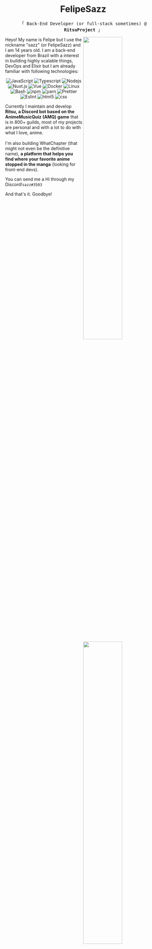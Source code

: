 <h1 align="center">FelipeSazz</h1>
<p align="center">
<p align="center"><samp>「 Back-End Developer (or full-stack sometimes) @ <b>RitsuProject</b> 」</samp></p>

<img width="50%" align="right" src="https://github-readme-stats.vercel.app/api?username=Sazzo&show_icons=true&theme=light&include_all_commits=true">  
<img width="50%" align="right" src="https://github-readme-stats.vercel.app/api/top-langs/?username=Sazzo&theme=light&layout=compact&hide=css">

<p>Heyo! My name is Felipe but I use the nickname "sazz" (or FelipeSazz) and I am 14 years old. I am a back-end developer from Brazil with a interest in building highly scalable things, DevOps and Elixir but I am already familiar with following technologies:</p>

<p align="center">
<img alt="JavaScript" src="https://img.shields.io/badge/-Javascript-edb200?style=flat-square&logo=javascript&logoColor=white" /> 
<img alt="Typescript" src="https://img.shields.io/badge/-Typescript-0879c9?style=flat-square&logo=typescript&logoColor=white" />
<img alt="Nodejs" src="https://img.shields.io/badge/-Nodejs-43853d?style=flat-square&logo=Node.js&logoColor=white" /> 
<img alt="Nuxt.js" src="https://img.shields.io/badge/-Nuxt.js-27cc56?style=flat-square&logo=nuxt.js&logoColor=white" /> 
<img alt="Vue" src="https://img.shields.io/badge/-Vue-384960?style=flat-square&logo=vue.js&logoColor=white" />
<img alt="Docker" src="https://img.shields.io/badge/-Docker-0db7ed?style=flat-square&logo=Docker&logoColor=white" />
<img alt="Linux" src="https://img.shields.io/badge/-Linux-3d3d3d?style=flat-square&logo=linux&logoColor=white" /> 
<img alt="Bash" src="https://img.shields.io/badge/-Bash-3d3d3d?style=flat-square&logo=gnu-bash&logoColor=white" />
<img alt="npm" src="https://img.shields.io/badge/-NPM-CB3837?style=flat-square&logo=npm&logoColor=white" />
<img alt="yarn" src="https://img.shields.io/badge/-Yarn-289bed?style=flat-square&logo=yarn&logoColor=white" />
<img alt="Prettier" src="https://img.shields.io/badge/-Prettier-F7B93E?style=flat-square&logo=prettier&logoColor=white" />
<img alt="Eslint" src="https://img.shields.io/badge/-Eslint-6032a8?style=flat-square&logo=eslint&logoColor=white" />
<img alt="html5" src="https://img.shields.io/badge/-HTML5-E34F26?style=flat-square&logo=html5&logoColor=white" />
<img alt="css" src="https://img.shields.io/badge/-CSS-1572B6?style=flat-square&logo=css3&logoColor=white" />
</p>

<p>Currently I maintain and develop <b>Ritsu, a Discord bot based on the AnimeMusicQuiz (AMQ) game</b> that is in 800+ guilds, most of my projects are personal and with a lot to do with what I love, anime.<br><br> I'm also building WhatChapter (that might not even be the definitive name), <b>a platform that helps you find where your favorite anime stopped in the manga</b> (looking for front-end devs).</p>

<p>You can send me a Hi through my Discord!<code>sazz#3503</code></p>

<p>And that's it. Goodbye!</p>
</p>
